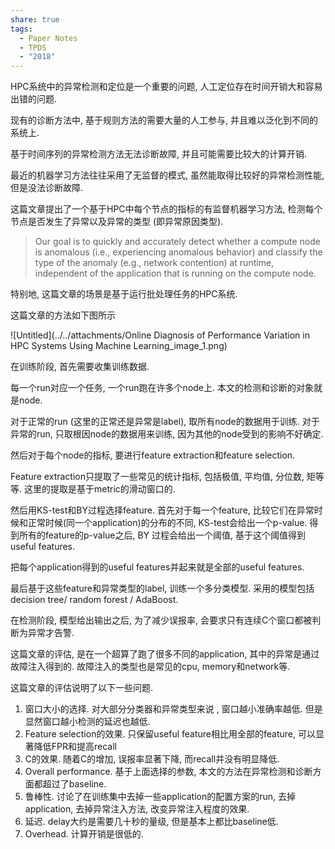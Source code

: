 ```yaml
---
share: true
tags:
  - Paper Notes
  - TPDS
  - "2018"
---
```



HPC系统中的异常检测和定位是一个重要的问题, 人工定位存在时间开销大和容易出错的问题.

现有的诊断方法中, 基于规则方法的需要大量的人工参与, 并且难以泛化到不同的系统上.

基于时间序列的异常检测方法无法诊断故障, 并且可能需要比较大的计算开销.

最近的机器学习方法往往采用了无监督的模式, 虽然能取得比较好的异常检测性能, 但是没法诊断故障.

这篇文章提出了一个基于HPC中每个节点的指标的有监督机器学习方法, 检测每个节点是否发生了异常以及异常的类型 (即异常原因类型).

> Our goal is to quickly and accurately detect whether a compute node is anomalous (i.e., experiencing anomalous behavior) and classify the type of the anomaly (e.g., network contention) at runtime, independent of the application that is running on the compute node.
> 

特别地, 这篇文章的场景是基于运行批处理任务的HPC系统.

这篇文章的方法如下图所示

![Untitled](../../attachments/Online Diagnosis of Performance Variation in HPC Systems Using Machine Learning_image_1.png)

在训练阶段, 首先需要收集训练数据.

每一个run对应一个任务, 一个run跑在许多个node上. 本文的检测和诊断的对象就是node.

对于正常的run (这里的正常还是异常是label), 取所有node的数据用于训练. 对于异常的run, 只取根因node的数据用来训练, 因为其他的node受到的影响不好确定.

然后对于每个node的指标, 要进行feature extraction和feature selection.

Feature extraction只提取了一些常见的统计指标, 包括极值, 平均值, 分位数, 矩等等. 这里的提取是基于metric的滑动窗口的.

然后用KS-test和BY过程选择feature. 首先对于每一个feature, 比较它们在异常时候和正常时候(同一个application)的分布的不同, KS-test会给出一个p-value. 得到所有的feature的p-value之后, BY 过程会给出一个阈值, 基于这个阈值得到useful features.

把每个application得到的useful features并起来就是全部的useful features.

最后基于这些feature和异常类型的label, 训练一个多分类模型. 采用的模型包括decision tree/ random forest / AdaBoost.

在检测阶段, 模型给出输出之后, 为了减少误报率, 会要求只有连续C个窗口都被判断为异常才告警.

这篇文章的评估, 是在一个超算了跑了很多不同的application, 其中的异常是通过故障注入得到的. 故障注入的类型也是常见的cpu, memory和network等.

这篇文章的评估说明了以下一些问题.

1. 窗口大小的选择. 对大部分分类器和异常类型来说 , 窗口越小准确率越低. 但是显然窗口越小检测的延迟也越低.
2. Feature selection的效果. 只保留useful feature相比用全部的feature, 可以显著降低FPR和提高recall
3. C的效果. 随着C的增加, 误报率显著下降, 而recall并没有明显降低.
4. Overall performance. 基于上面选择的参数, 本文的方法在异常检测和诊断方面都超过了baseline.
5. 鲁棒性. 讨论了在训练集中去掉一些application的配置方案的run, 去掉application, 去掉异常注入方法, 改变异常注入程度的效果. 
6. 延迟. delay大约是需要几十秒的量级, 但是基本上都比baseline低.
7. Overhead. 计算开销是很低的.